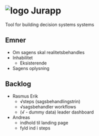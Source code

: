 # ![logo](https://solsort.com/_logo.png) Jurapp

Tool for building decision systems systems

## Emner

- Om sagens skal realitetsbehandles
- Inhabilitet
    - Eksisterende
- Sagens oplysning

## Backlog


- Rasmus Erik
    - √steps (sagsbehandlingstrin)
    - √sagsbehandler workflows
    - (√ - dummy data) leader dashboard
- Andreas
    - indhold til landing page
    - fyld ind i steps
